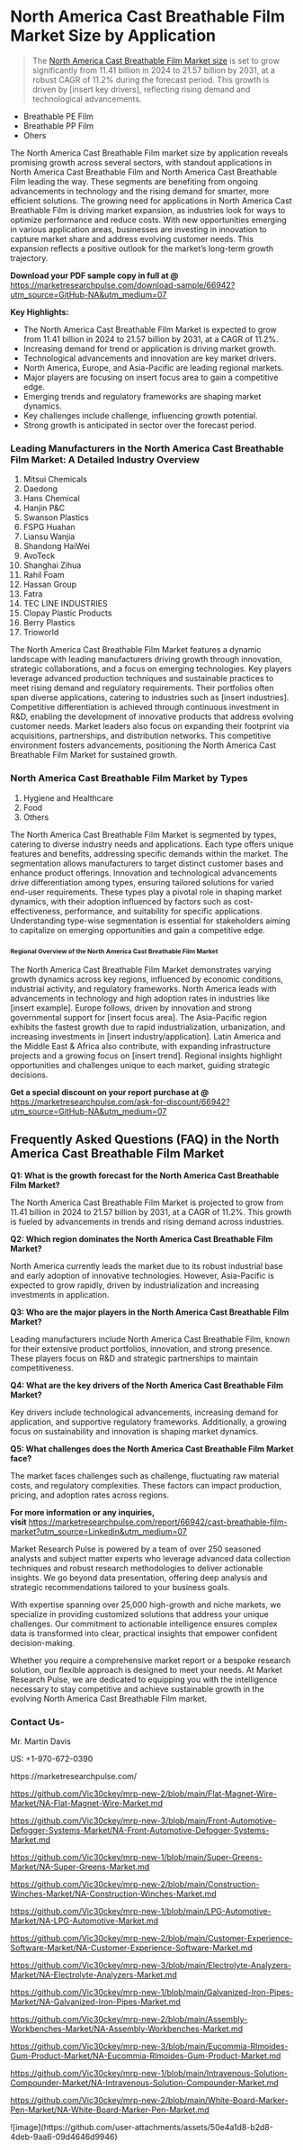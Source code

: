 <h1>North America Cast Breathable Film Market&nbsp;Size by Application</h1><blockquote><p>The <a href="https://marketresearchpulse.com/download-sample/66942?utm_source=GitHub-NA&amp;utm_medium=07">North America Cast Breathable Film Market size</a> is set to grow significantly from 11.41 billion in 2024 to 21.57 billion by 2031, at a robust CAGR of 11.2% during the forecast period. This growth is driven by [insert key drivers], reflecting rising demand and technological advancements.</p></blockquote><ul><li>Breathable PE Film<li> Breathable PP Film<li> Ohers</li></ul><p>The North America Cast Breathable Film market size by application reveals promising growth across several sectors, with standout applications in North America Cast Breathable Film and North America Cast Breathable Film leading the way. These segments are benefiting from ongoing advancements in technology and the rising demand for smarter, more efficient solutions. The growing need for applications in North America Cast Breathable Film is driving market expansion, as industries look for ways to optimize performance and reduce costs. With new opportunities emerging in various application areas, businesses are investing in innovation to capture market share and address evolving customer needs. This expansion reflects a positive outlook for the market’s long-term growth trajectory.</p><p><strong>Download your PDF sample copy in full at @ </strong><a href="https://marketresearchpulse.com/download-sample/66942?utm_source=GitHub-NA&amp;utm_medium=07">https://marketresearchpulse.com/download-sample/66942?utm_source=GitHub-NA&amp;utm_medium=07</a></p><p><strong>Key Highlights: </strong></p><ul><li>The North America Cast Breathable Film Market is expected to grow from 11.41 billion in 2024 to 21.57 billion by 2031, at a CAGR of 11.2%.</li><li>Increasing demand for trend or application is driving market growth.</li><li>Technological advancements and innovation are key market drivers.</li><li>North America, Europe, and Asia-Pacific are leading regional markets.</li><li>Major players are focusing on insert focus area to gain a competitive edge.</li><li>Emerging trends and regulatory frameworks are shaping market dynamics.</li><li>Key challenges include challenge, influencing growth potential.</li><li>Strong growth is anticipated in sector over the forecast period.</li></ul><h3>Leading Manufacturers in the North America Cast Breathable Film Market: A Detailed Industry Overview</h3><ol><li>Mitsui Chemicals</li><li>Daedong</li><li>Hans Chemical</li><li>Hanjin P&C</li><li>Swanson Plastics</li><li>FSPG Huahan</li><li>Liansu Wanjia</li><li>Shandong HaiWei</li><li>AvoTeck</li><li>Shanghai Zihua</li><li>Rahil Foam</li><li>Hassan Group</li><li>Fatra</li><li>TEC LINE INDUSTRIES</li><li>Clopay Plastic Products</li><li>Berry Plastics</li><li>Trioworld</li></ol><div class="flex max-w-full flex-col flex-grow"><div class="min-h-8 text-message flex w-full flex-col items-end gap-2 whitespace-normal break-words [.text-message+&amp;]:mt-5" dir="auto" data-message-author-role="assistant" data-message-id="fd8432e4-4910-450d-b182-61b7bfb0a01f" data-message-model-slug="gpt-4o"><div class="flex w-full flex-col gap-1 empty:hidden first:pt-[3px]"><div class="markdown prose w-full break-words dark:prose-invert light"><p>The North America Cast Breathable Film Market features a dynamic landscape with leading manufacturers driving growth through innovation, strategic collaborations, and a focus on emerging technologies. Key players leverage advanced production techniques and sustainable practices to meet rising demand and regulatory requirements. Their portfolios often span diverse applications, catering to industries such as [insert industries]. Competitive differentiation is achieved through continuous investment in R&amp;D, enabling the development of innovative products that address evolving customer needs. Market leaders also focus on expanding their footprint via acquisitions, partnerships, and distribution networks. This competitive environment fosters advancements, positioning the North America Cast Breathable Film Market for sustained growth.</p></div></div></div></div><h3>North America Cast Breathable Film Market by Types</h3><ol><li>Hygiene and Healthcare<li> Food<li> Others</li></ol><div class="flex max-w-full flex-col flex-grow"><div class="min-h-8 text-message flex w-full flex-col items-end gap-2 whitespace-normal break-words [.text-message+&amp;]:mt-5" dir="auto" data-message-author-role="assistant" data-message-id="084470be-0bb7-4664-bddf-5156b4f41249" data-message-model-slug="gpt-4o-mini"><div class="flex w-full flex-col gap-1 empty:hidden first:pt-[3px]"><div class="markdown prose w-full break-words dark:prose-invert light"><p>The North America Cast Breathable Film Market is segmented by types, catering to diverse industry needs and applications. Each type offers unique features and benefits, addressing specific demands within the market. The segmentation allows manufacturers to target distinct customer bases and enhance product offerings. Innovation and technological advancements drive differentiation among types, ensuring tailored solutions for varied end-user requirements. These types play a pivotal role in shaping market dynamics, with their adoption influenced by factors such as cost-effectiveness, performance, and suitability for specific applications. Understanding type-wise segmentation is essential for stakeholders aiming to capitalize on emerging opportunities and gain a competitive edge.</p></div></div></div></div><h3><span style="font-size: 11px;">Regional Overview of the North America Cast Breathable Film Market</span></h3><div class="flex max-w-full flex-col flex-grow"><div class="min-h-8 text-message flex w-full flex-col items-end gap-2 whitespace-normal break-words [.text-message+&amp;]:mt-5" dir="auto" data-message-author-role="assistant" data-message-id="e9038762-ce64-4e30-91c9-9bd413514231" data-message-model-slug="gpt-4o-mini"><div class="flex w-full flex-col gap-1 empty:hidden first:pt-[3px]"><div class="markdown prose w-full break-words dark:prose-invert light"><p>The North America Cast Breathable Film Market demonstrates varying growth dynamics across key regions, influenced by economic conditions, industrial activity, and regulatory frameworks. North America leads with advancements in technology and high adoption rates in industries like [insert example]. Europe follows, driven by innovation and strong governmental support for [insert focus area]. The Asia-Pacific region exhibits the fastest growth due to rapid industrialization, urbanization, and increasing investments in [insert industry/application]. Latin America and the Middle East &amp; Africa also contribute, with expanding infrastructure projects and a growing focus on [insert trend]. Regional insights highlight opportunities and challenges unique to each market, guiding strategic decisions.</p></div></div></div></div><p><strong>Get a special discount on your report purchase at @ </strong><a href="https://marketresearchpulse.com/ask-for-discount/66942?utm_source=GitHub-NA&amp;utm_medium=07">https://marketresearchpulse.com/ask-for-discount/66942?utm_source=GitHub-NA&amp;utm_medium=07</a></p><h2>Frequently Asked Questions (FAQ) in the North America Cast Breathable Film Market</h2><p><strong>Q1: What is the growth forecast for the North America Cast Breathable Film Market?</strong></p><p>The North America Cast Breathable Film Market is projected to grow from 11.41 billion in 2024 to 21.57 billion by 2031, at a CAGR of 11.2%. This growth is fueled by advancements in trends and rising demand across industries.</p><p><strong>Q2: Which region dominates the North America Cast Breathable Film Market?</strong></p><p>North America currently leads the market due to its robust industrial base and early adoption of innovative technologies. However, Asia-Pacific is expected to grow rapidly, driven by industrialization and increasing investments in application.</p><p><strong>Q3: Who are the major players in the North America Cast Breathable Film Market?</strong></p><p>Leading manufacturers include North America Cast Breathable Film, known for their extensive product portfolios, innovation, and strong presence. These players focus on R&amp;D and strategic partnerships to maintain competitiveness.</p><p><strong>Q4: What are the key drivers of the North America Cast Breathable Film Market?</strong></p><p>Key drivers include technological advancements, increasing demand for application, and supportive regulatory frameworks. Additionally, a growing focus on sustainability and innovation is shaping market dynamics.</p><p><strong>Q5: What challenges does the North America Cast Breathable Film Market face?</strong></p><p>The market faces challenges such as challenge, fluctuating raw material costs, and regulatory complexities. These factors can impact production, pricing, and adoption rates across regions.</p><p><strong>For more information or any inquiries, visit&nbsp;</strong><a href="https://marketresearchpulse.com/report/66942/cast-breathable-film-market?utm_source=Linkedin&utm_medium=07">https://marketresearchpulse.com/report/66942/cast-breathable-film-market?utm_source=Linkedin&utm_medium=07</a></p><p>Market Research Pulse is powered by a team of over 250 seasoned analysts and subject matter experts who leverage advanced data collection techniques and robust research methodologies to deliver actionable insights. We go beyond data presentation, offering deep analysis and strategic recommendations tailored to your business goals.</p><p>With expertise spanning over 25,000 high-growth and niche markets, we specialize in providing customized solutions that address your unique challenges. Our commitment to actionable intelligence ensures complex data is transformed into clear, practical insights that empower confident decision-making.</p><p>Whether you require a comprehensive market report or a bespoke research solution, our flexible approach is designed to meet your needs. At Market Research Pulse, we are dedicated to equipping you with the intelligence necessary to stay competitive and achieve sustainable growth in the evolving North America Cast Breathable Film market.</p><h3><strong>Contact Us-</strong></h3><p>Mr. Martin Davis</p><p>US: +1-970-672-0390</p><p>https://marketresearchpulse.com/</p><p><a href="https://github.com/Vic30ckey/mrp-new-2/blob/main/Flat-Magnet-Wire-Market/NA-Flat-Magnet-Wire-Market.md">https://github.com/Vic30ckey/mrp-new-2/blob/main/Flat-Magnet-Wire-Market/NA-Flat-Magnet-Wire-Market.md</a></p><p><a href="https://github.com/Vic30ckey/mrp-new-3/blob/main/Front-Automotive-Defogger-Systems-Market/NA-Front-Automotive-Defogger-Systems-Market.md">https://github.com/Vic30ckey/mrp-new-3/blob/main/Front-Automotive-Defogger-Systems-Market/NA-Front-Automotive-Defogger-Systems-Market.md</a></p><p><a href="https://github.com/Vic30ckey/mrp-new-1/blob/main/Super-Greens-Market/NA-Super-Greens-Market.md">https://github.com/Vic30ckey/mrp-new-1/blob/main/Super-Greens-Market/NA-Super-Greens-Market.md</a></p><p><a href="https://github.com/Vic30ckey/mrp-new-2/blob/main/Construction-Winches-Market/NA-Construction-Winches-Market.md">https://github.com/Vic30ckey/mrp-new-2/blob/main/Construction-Winches-Market/NA-Construction-Winches-Market.md</a></p><p><a href="https://github.com/Vic30ckey/mrp-new-1/blob/main/LPG-Automotive-Market/NA-LPG-Automotive-Market.md">https://github.com/Vic30ckey/mrp-new-1/blob/main/LPG-Automotive-Market/NA-LPG-Automotive-Market.md</a></p><p><a href="https://github.com/Vic30ckey/mrp-new-2/blob/main/Customer-Experience-Software-Market/NA-Customer-Experience-Software-Market.md">https://github.com/Vic30ckey/mrp-new-2/blob/main/Customer-Experience-Software-Market/NA-Customer-Experience-Software-Market.md</a></p><p><a href="https://github.com/Vic30ckey/mrp-new-3/blob/main/Electrolyte-Analyzers-Market/NA-Electrolyte-Analyzers-Market.md">https://github.com/Vic30ckey/mrp-new-3/blob/main/Electrolyte-Analyzers-Market/NA-Electrolyte-Analyzers-Market.md</a></p><p><a href="https://github.com/Vic30ckey/mrp-new-1/blob/main/Galvanized-Iron-Pipes-Market/NA-Galvanized-Iron-Pipes-Market.md">https://github.com/Vic30ckey/mrp-new-1/blob/main/Galvanized-Iron-Pipes-Market/NA-Galvanized-Iron-Pipes-Market.md</a></p><p><a href="https://github.com/Vic30ckey/mrp-new-2/blob/main/Assembly-Workbenches-Market/NA-Assembly-Workbenches-Market.md">https://github.com/Vic30ckey/mrp-new-2/blob/main/Assembly-Workbenches-Market/NA-Assembly-Workbenches-Market.md</a></p><p><a href="https://github.com/Vic30ckey/mrp-new-3/blob/main/Eucommia-Rlmoides-Gum-Product-Market/NA-Eucommia-Rlmoides-Gum-Product-Market.md">https://github.com/Vic30ckey/mrp-new-3/blob/main/Eucommia-Rlmoides-Gum-Product-Market/NA-Eucommia-Rlmoides-Gum-Product-Market.md</a></p><p><a href="https://github.com/Vic30ckey/mrp-new-1/blob/main/Intravenous-Solution-Compounder-Market/NA-Intravenous-Solution-Compounder-Market.md">https://github.com/Vic30ckey/mrp-new-1/blob/main/Intravenous-Solution-Compounder-Market/NA-Intravenous-Solution-Compounder-Market.md</a></p><p><a href="https://github.com/Vic30ckey/mrp-new-2/blob/main/White-Board-Marker-Pen-Market/NA-White-Board-Marker-Pen-Market.md">https://github.com/Vic30ckey/mrp-new-2/blob/main/White-Board-Marker-Pen-Market/NA-White-Board-Marker-Pen-Market.md</a></p>
![image](https://github.com/user-attachments/assets/50e4a1d8-b2d8-4deb-9aa6-09d4646d9946)
